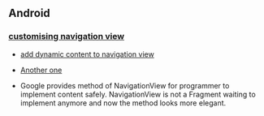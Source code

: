 ## Android

### [customising navigation view](http://stackoverflow.com/questions/30621047/customising-navigationview-adding-dynamic-headerview-android-support-design-l/30660069#30660069)
- [add dynamic content to navigation view](http://stackoverflow.com/questions/31241683/are-there-any-way-to-control-view-insde-navigationview-header/33358934#33358934)

- [Another one](http://stackoverflow.com/questions/30621047/customising-navigationview-adding-dynamic-headerview-android-support-design-l)

- Google provides method of NavigationView for programmer to implement content safely. NavigationView is not a Fragment waiting to implement anymore and now the method looks more elegant.
